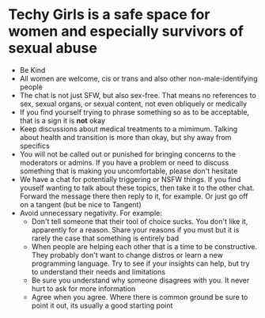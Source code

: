 # Techy Girls is a safe space for women and especially survivors of sexual abuse
* Be Kind
* All women are welcome, cis or trans and also other non-male-identifying people
* The chat is not just SFW, but also sex-free. That means no references to sex, sexual organs, or sexual content, not even obliquely or medically
* If you find yourself trying to phrase something so as to be acceptable, that is a sign it is **not** okay
* Keep discussions about medical treatments to a mimimum. Talking about health and transition is more than okay, but shy away from specifics
* You will not be called out or punished for bringing concerns to the moderators or admins. If you have a problem or need to discuss something that is making you uncomfortable, please don't hesitate
* We have a chat for potentially triggering or NSFW things. If you find youself wanting to talk about these topics, then take it to the other chat. Forward the message there then reply to it, for example. Or just go off on a tangent (but be nice to Tangent)
* Avoid unnecessary negativity. For example:
  * Don't tell someone that their tool of choice sucks. You don't like it, apparently for a reason. Share your reasons if you must but it is rarely the case that something is entirely bad
  * When people are helping each other that is a time to be constructive. They probably don't want to change distros or learn a new programming language. Try to see if your insights can help, but try to understand their needs and limitations
  * Be sure you understand why someone disagrees with you. It never hurt to ask for more information
  * Agree when you agree. Where there is common ground be sure to point it out, its usually a good starting point
